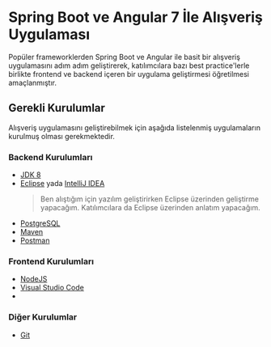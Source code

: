 # Spring Boot ve Angular 7 İle Alışveriş Uygulaması

Popüler frameworklerden Spring Boot ve Angular ile basit bir alışveriş uygulamasını adım adım geliştirerek, katılımcılara bazı best practice'lerle birlikte frontend ve backend içeren bir uygulama geliştirmesi öğretilmesi amaçlanmıştır.

## Gerekli Kurulumlar

Alışveriş uygulamasını geliştirebilmek için aşağıda listelenmiş uygulamaların kurulmuş olması gerekmektedir.

### Backend Kurulumları
* [JDK 8](https://www.oracle.com/technetwork/java/javase/downloads/jdk8-downloads-2133151.html)
* [Eclipse](https://www.eclipse.org/downloads/packages/release/kepler/sr2/eclipse-ide-java-ee-developers) yada [IntelliJ IDEA](https://www.jetbrains.com/idea/download/#section=linux)
  > Ben alıştığım için yazılım geliştirirken Eclipse üzerinden geliştirme yapacağım. Katılımcılara da Eclipse üzerinden anlatım yapacağım.
* [PostgreSQL](https://www.postgresql.org/download/)
* [Maven](https://maven.apache.org/download.cgi)
* [Postman](https://www.getpostman.com/downloads/)

### Frontend Kurulumları
* [NodeJS](https://nodejs.org/en/)
* [Visual Studio Code](https://code.visualstudio.com)
* 

### Diğer Kurulumlar
* [Git](https://git-scm.com)

